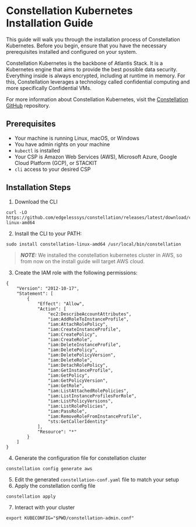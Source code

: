 # Constellation Kubernetes Installation Guide

This guide will walk you through the installation process of Constellation Kubernetes. Before you begin, ensure that you have the necessary prerequisites installed and configured on your system.

Constellation Kubernetes is the backbone of Atlantis Stack. It is a Kubernetes engine that aims to provide the best possible data security. Everything inside is always encrypted, including at runtime in memory. For this, Constellation leverages a technology called confidential computing and more specifically Confidential VMs.

For more information about Constellation Kubernetes, visit the [Constellation GitHub](https://github.com/edgelesssys/constellation) repository.

## Prerequisites
- Your machine is running Linux, macOS, or Windows
- You have admin rights on your machine
- `kubectl` is installed
- Your CSP is Amazon Web Services (AWS), Microsoft Azure, Google Cloud Platform (GCP), or STACKIT
- `cli` access to your desired CSP

## Installation Steps
1. Download the CLI
```
curl -LO https://github.com/edgelesssys/constellation/releases/latest/download/constellation-linux-amd64
```

2. Install the CLI to your PATH:
```
sudo install constellation-linux-amd64 /usr/local/bin/constellation
```

> **_NOTE:_**  We installed the constellation kubernetes cluster in AWS, so from now on the install guide will target AWS cloud.

3. Create the IAM role with the following permissions:
```
{
    "Version": "2012-10-17",
    "Statement": [
        {
            "Effect": "Allow",
            "Action": [
                "ec2:DescribeAccountAttributes",
                "iam:AddRoleToInstanceProfile",
                "iam:AttachRolePolicy",
                "iam:CreateInstanceProfile",
                "iam:CreatePolicy",
                "iam:CreateRole",
                "iam:DeleteInstanceProfile",
                "iam:DeletePolicy",
                "iam:DeletePolicyVersion",
                "iam:DeleteRole",
                "iam:DetachRolePolicy",
                "iam:GetInstanceProfile",
                "iam:GetPolicy",
                "iam:GetPolicyVersion",
                "iam:GetRole",
                "iam:ListAttachedRolePolicies",
                "iam:ListInstanceProfilesForRole",
                "iam:ListPolicyVersions",
                "iam:ListRolePolicies",
                "iam:PassRole",
                "iam:RemoveRoleFromInstanceProfile",
                "sts:GetCallerIdentity"
            ],
            "Resource": "*"
        }
    ]
}
```

4. Generate the configuration file for constellation cluster
```
constellation config generate aws
```
5. Edit the generated `constellation-conf.yaml` file to match your setup
6. Apply the constellation config file
```
constellation apply
```
7. Interact with your cluster
```
export KUBECONFIG="$PWD/constellation-admin.conf"
```